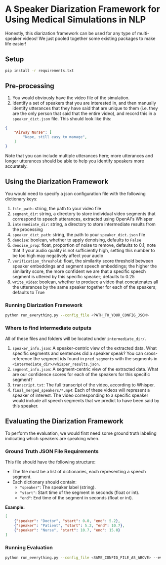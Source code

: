 # A Speaker Diarization Framework for Using Medical Simulations in NLP
Honestly, this diarization framework can be used for any type of multi-speaker videos! We just pooled together some existing packages to make life easier!

## Setup

```bash
pip install -r requirements.txt
```


## Pre-processing
1. You would obviously have the video file of the simulation.
2. Identify a set of speakers that you are interested in, and then manually identify utterances that they have said that are unique to them (i.e. they are the only person that said that the entire video), and record this in a `speaker_dict.json` file. This should look like this:
```json
{
    "Airway Nurse": [
        "Nope, still easy to manage",
    ]
}
```

Note that you can include multiple utterances here; more utterances and longer utterances should be able to help you identify speakers more accurately.

## Using the Diarization Framework

You would need to specify a json configuration file with the following dictionary keys:

1. `file_path`: string, the path to your video file
2. `segment_dir`: string, a directory to store individual video segments that correspond to speech utterances, extracted using OpenAI's Whisper
3. `intermediate_dir`: string, a directory to store intermediate results from the processing
4. `speaker_dict_path`: string, the path to your `speaker_dict.json` file
5. `denoise`: boolean, whether to apply denoising, defaults to `False`
6. `denoise_prop`: float, proportion of noise to remove, defaults to 0.1; note that if your audio quality is not sufficiently high, setting this number to be too high may negatively affect your audio
7. `verification_threshold`: float, the similarity score threshold between speaker embeddings and segment speech embeddings; the higher the similarity score, the more confident we are that a specific speech segment is uttered by this specific speaker; defaults to 0.25
8. `write_video`: boolean, whether to produce a video that concatenates all the utterances by the same speaker together for each of the speakers; defaults to True

### Running Diarization Framework
```bash
python run_everything.py --config_file <PATH_TO_YOUR_CONFIG_JSON>
```

### Where to find intermediate outputs

All of these files and folders will be located under `intermediate_dir/`.

1. `speaker_info.json`: A speaker-centric view of the extracted data. What specific segments and sentences did a speaker speak? You can cross-reference the segment ids found in `pred_segments` with the segments in `<intermediate_dir>/whisper_results.json`.
2. `segment_info.json`: A segment-centric view of the extracted data. What are our confidence scores for each of the speakers for this specific segment?
3. `transcript.txt`: The full transcript of the video, according to Whisper.
4. `final_merged_speakers/*.mp4`: Each of these videos will represent a speaker of interest. The video corresponding to a specific speaker would include all speech segments that we predict to have been said by this speaker.

## Evaluating the Diarization Framework

To perform the evaluation, we would first need some ground truth labeling indicating which speakers are speaking when. 

### Ground Truth JSON File Requirements

This file should have the following structure:

- The file must be a list of dictionaries, each representing a speech segment.
- Each dictionary should contain:
    - `"speaker"`: The speaker label (string).
    - `"start"`: Start time of the segment in seconds (float or int).
    - `"end"`: End time of the segment in seconds (float or int).

**Example:**
```json
[
    {"speaker": "Doctor", "start": 0.0, "end": 5.2},
    {"speaker": "Patient", "start": 5.2, "end": 10.7},
    {"speaker": "Nurse", "start": 10.7, "end": 15.0}
]
```

### Running Evaluation

```bash
python run_everything.py --config_file <SAME_CONFIG_FILE_AS_ABOVE> --evaluate
```
